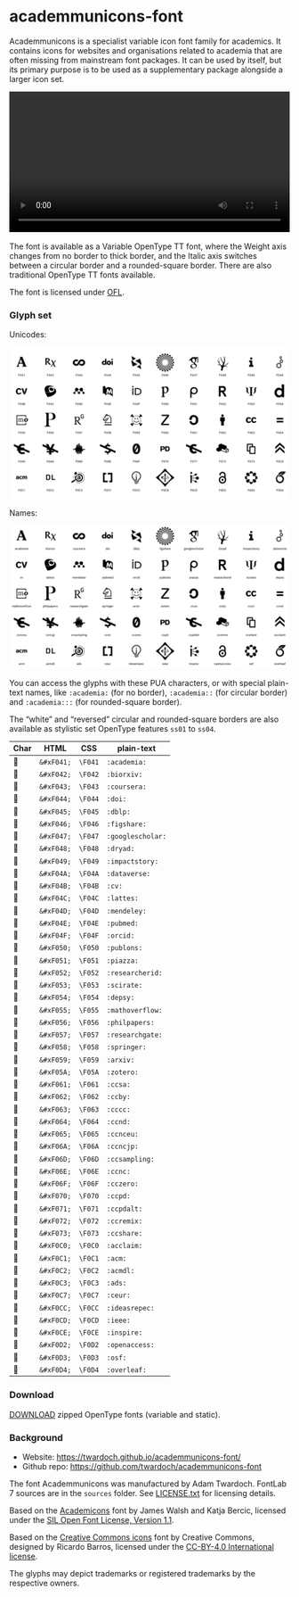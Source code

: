 # academmunicons-font

Academmunicons is a specialist variable icon font family for academics. It contains icons for websites and organisations related to academia that are often missing from mainstream font packages. It can be used by itself, but its primary purpose is to be used as a supplementary package alongside a larger icon set.

<video autoplay loop controls style="max-width:530px; width:100%">
    <source src="./documentation/variable.mp4" type="video/mp4">
    <img src="./documentation/variable.gif">
</video>

The font is available as a Variable OpenType TT font, where the Weight axis changes from no border to thick border, and the Italic axis switches between a circular border and a rounded-square border. There are also traditional OpenType TT fonts available.

The font is licensed under [OFL](./LICENSE.txt).

### Glyph set

Unicodes:

![specimen](specimen.png)

Names:

![specimen](./documentation/glyphs-base-names.png)

You can access the glyphs with these PUA characters, or with special plain-text names, like `:academia:` (for no border), `:academia::` (for circular border) and `:academia:::` (for rounded-square border).

The “white” and “reversed” circular and rounded-square borders are also available as stylistic set OpenType features `ss01` to `ss04`.

| Char | HTML       | CSS     | plain-text        |
| ---- | ---------- | ------- | ----------------- |
|     | `&#xF041;` | `\F041` | `:academia:`      |
|     | `&#xF042;` | `\F042` | `:biorxiv:`       |
|     | `&#xF043;` | `\F043` | `:coursera:`      |
|     | `&#xF044;` | `\F044` | `:doi:`           |
|     | `&#xF045;` | `\F045` | `:dblp:`          |
|     | `&#xF046;` | `\F046` | `:figshare:`      |
|     | `&#xF047;` | `\F047` | `:googlescholar:` |
|     | `&#xF048;` | `\F048` | `:dryad:`         |
|     | `&#xF049;` | `\F049` | `:impactstory:`   |
|     | `&#xF04A;` | `\F04A` | `:dataverse:`     |
|     | `&#xF04B;` | `\F04B` | `:cv:`            |
|     | `&#xF04C;` | `\F04C` | `:lattes:`        |
|     | `&#xF04D;` | `\F04D` | `:mendeley:`      |
|     | `&#xF04E;` | `\F04E` | `:pubmed:`        |
|     | `&#xF04F;` | `\F04F` | `:orcid:`         |
|     | `&#xF050;` | `\F050` | `:publons:`       |
|     | `&#xF051;` | `\F051` | `:piazza:`        |
|     | `&#xF052;` | `\F052` | `:researcherid:`  |
|     | `&#xF053;` | `\F053` | `:scirate:`       |
|     | `&#xF054;` | `\F054` | `:depsy:`         |
|     | `&#xF055;` | `\F055` | `:mathoverflow:`  |
|     | `&#xF056;` | `\F056` | `:philpapers:`    |
|     | `&#xF057;` | `\F057` | `:researchgate:`  |
|     | `&#xF058;` | `\F058` | `:springer:`      |
|     | `&#xF059;` | `\F059` | `:arxiv:`         |
|     | `&#xF05A;` | `\F05A` | `:zotero:`        |
|     | `&#xF061;` | `\F061` | `:ccsa:`          |
|     | `&#xF062;` | `\F062` | `:ccby:`          |
|     | `&#xF063;` | `\F063` | `:cccc:`          |
|     | `&#xF064;` | `\F064` | `:ccnd:`          |
|     | `&#xF065;` | `\F065` | `:ccnceu:`        |
|     | `&#xF06A;` | `\F06A` | `:ccncjp:`        |
|     | `&#xF06D;` | `\F06D` | `:ccsampling:`    |
|     | `&#xF06E;` | `\F06E` | `:ccnc:`          |
|     | `&#xF06F;` | `\F06F` | `:cczero:`        |
|     | `&#xF070;` | `\F070` | `:ccpd:`          |
|     | `&#xF071;` | `\F071` | `:ccpdalt:`       |
|     | `&#xF072;` | `\F072` | `:ccremix:`       |
|     | `&#xF073;` | `\F073` | `:ccshare:`       |
|     | `&#xF0C0;` | `\F0C0` | `:acclaim:`       |
|     | `&#xF0C1;` | `\F0C1` | `:acm:`           |
|     | `&#xF0C2;` | `\F0C2` | `:acmdl:`         |
|     | `&#xF0C3;` | `\F0C3` | `:ads:`           |
|     | `&#xF0C7;` | `\F0C7` | `:ceur:`          |
|     | `&#xF0CC;` | `\F0CC` | `:ideasrepec:`    |
|     | `&#xF0CD;` | `\F0CD` | `:ieee:`          |
|     | `&#xF0CE;` | `\F0CE` | `:inspire:`       |
|     | `&#xF0D2;` | `\F0D2` | `:openaccess:`    |
|     | `&#xF0D3;` | `\F0D3` | `:osf:`           |
|     | `&#xF0D4;` | `\F0D4` | `:overleaf:`      |

### Download

[DOWNLOAD](./dist/academmunicons-fonts-200415.zip) zipped OpenType fonts (variable and static).

### Background

- Website: https://twardoch.github.io/academmunicons-font/
- Github repo: https://github.com/twardoch/academmunicons-font

The font Academmunicons was manufactured by Adam Twardoch. FontLab 7 sources are in the `sources` folder. See [LICENSE.txt](./LICENSE.txt) for licensing details.

Based on the [Academicons](https://jpswalsh.github.io/academicons/) font by James Walsh and Katja Bercic, licensed under the [SIL Open Font License, Version 1.1](http://scripts.sil.org/OFL).

Based on the [Creative Commons icons](https://cc-icons.github.io/) font by Creative Commons, designed by Ricardo Barros, licensed under the [CC-BY-4.0 International license](https://creativecommons.org/licenses/by/4.0/).

The glyphs may depict trademarks or registered trademarks by the respective owners.
